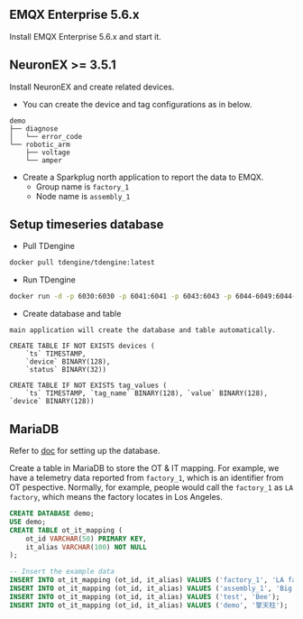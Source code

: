 ## EMQX Enterprise 5.6.x
Install EMQX Enterprise 5.6.x and start it.

## NeuronEX >= 3.5.1
Install NeuronEX and create related devices. 

- You can create the device and tag configurations as in below.

```
demo
├── diagnose
│   └── error_code
└── robotic_arm
    ├── voltage
    └── amper
```

- Create a Sparkplug north application to report the data to EMQX.
  - Group name is `factory_1` 
  - Node name is `assembly_1`

## Setup timeseries database

- Pull TDengine

```bash
docker pull tdengine/tdengine:latest
```

- Run TDengine

```bash
docker run -d -p 6030:6030 -p 6041:6041 -p 6043:6043 -p 6044-6049:6044-6049 -p 6044-6045:6044-6045/udp -p 6060:6060 tdengine/tdengine
```
- Create database and table
```
main application will create the database and table automatically.

CREATE TABLE IF NOT EXISTS devices (
    `ts` TIMESTAMP,
    `device` BINARY(128),
    `status` BINARY(32))

CREATE TABLE IF NOT EXISTS tag_values (
    `ts` TIMESTAMP, `tag_name` BINARY(128), `value` BINARY(128), `device` BINARY(128))
```

## MariaDB
Refer to [doc](https://mariadb.com/resources/blog/get-started-with-mariadb-using-docker-in-3-steps/) for setting up the database.

Create a table in MariaDB to store the OT & IT mapping. For example, we have a telemetry data reported from `factory_1`, which is an identifier from OT pespective. Normally, for example, people would call the `factory_1` as `LA factory`, which means the factory locates in Los Angeles.

```sql
CREATE DATABASE demo;
USE demo;
CREATE TABLE ot_it_mapping (
    ot_id VARCHAR(50) PRIMARY KEY,
    it_alias VARCHAR(100) NOT NULL
);

-- Insert the example data
INSERT INTO ot_it_mapping (ot_id, it_alias) VALUES ('factory_1', 'LA factory');  
INSERT INTO ot_it_mapping (ot_id, it_alias) VALUES ('assembly_1', 'Big boy');  
INSERT INTO ot_it_mapping (ot_id, it_alias) VALUES ('test', 'Bee');  
INSERT INTO ot_it_mapping (ot_id, it_alias) VALUES ('demo', '擎天柱');  
```